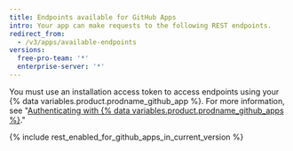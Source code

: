 ```yaml
---
title: Endpoints available for GitHub Apps
intro: Your app can make requests to the following REST endpoints.
redirect_from:
  - /v3/apps/available-endpoints
versions:
  free-pro-team: '*'
  enterprise-server: '*'
---
```


You must use an installation access token to access endpoints using your {% data variables.product.prodname_github_app %}. For more information, see "[Authenticating with {% data variables.product.prodname_github_apps %}](/apps/building-github-apps/authenticating-with-github-apps/#authenticating-as-an-installation)."

{% include rest_enabled_for_github_apps_in_current_version %}
